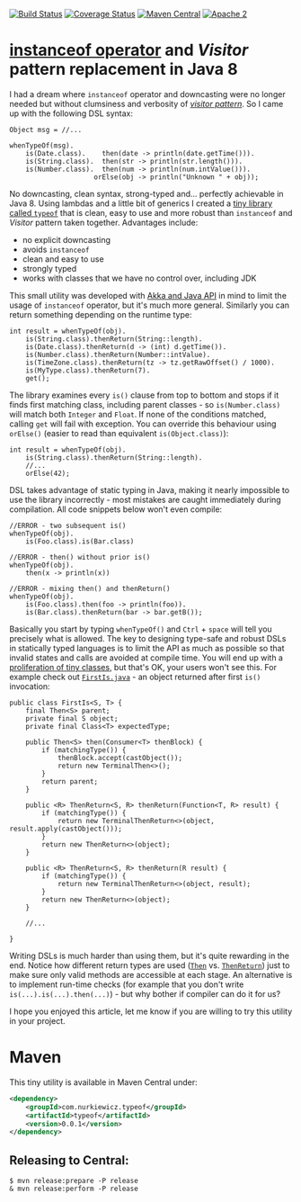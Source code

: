[![Build Status](https://travis-ci.org/nurkiewicz/typeof.svg?branch=master)](https://travis-ci.org/nurkiewicz/typeof) 
[![Coverage Status](https://img.shields.io/coveralls/nurkiewicz/typeof.svg)](https://coveralls.io/r/nurkiewicz/typeof) 
[![Maven Central](https://maven-badges.herokuapp.com/maven-central/com.nurkiewicz.typeof/typeof/badge.svg)](https://maven-badges.herokuapp.com/maven-central/com.nurkiewicz.typeof/typeof) [![Apache 2](http://img.shields.io/badge/license-Apache%202-red.svg)](http://www.apache.org/licenses/LICENSE-2.0)

# [instanceof operator](https://www.flowerbrackets.com/instanceof-java/) and *Visitor* pattern replacement in Java 8

I had a dream where `instanceof` operator and downcasting were no longer needed but without clumsiness and verbosity of [*visitor pattern*](http://nurkiewicz.blogspot.com/2009/03/wzorzec-visitor-realny-przykad.html). So I came up with the following DSL syntax:

    Object msg = //...

	whenTypeOf(msg).
		is(Date.class).    then(date -> println(date.getTime())).
		is(String.class).  then(str -> println(str.length())).
		is(Number.class).  then(num -> println(num.intValue())).
		                 orElse(obj -> println("Unknown " + obj));

No downcasting, clean syntax, strong-typed and... perfectly achievable in Java 8. Using lambdas and a little bit of generics I created a [tiny library called `typeof`](https://github.com/nurkiewicz/typeof) that is clean, easy to use and more robust than `instanceof` and *Visitor* pattern taken together. Advantages include:

* no explicit downcasting
* avoids `instanceof`
* clean and easy to use
* strongly typed
* works with classes that we have no control over, including JDK

This small utility was developed with [Akka and Java API](http://doc.akka.io/docs/akka/2.2.1/java/untyped-actors.html) in mind to limit the usage of `instanceof` operator, but it's much more general. Similarly you can return something depending on the runtime type:

	int result = whenTypeOf(obj).
		is(String.class).thenReturn(String::length).
		is(Date.class).thenReturn(d -> (int) d.getTime()).
		is(Number.class).thenReturn(Number::intValue).
		is(TimeZone.class).thenReturn(tz -> tz.getRawOffset() / 1000).
		is(MyType.class).thenReturn(7).
		get();

The library examines every `is()` clause from top to bottom and stops if it finds first matching class, including parent classes - so `is(Number.class)` will match both `Integer` and `Float`. If none of the conditions matched, calling `get` will fail with exception. You can override this behaviour using `orElse()` (easier to read than equivalent `is(Object.class)`):

	int result = whenTypeOf(obj).
		is(String.class).thenReturn(String::length).
		//...
		orElse(42);

DSL takes advantage of static typing in Java, making it nearly impossible to use the library incorrectly - most mistakes are caught immediately during compilation. All code snippets below won't even compile:

	//ERROR - two subsequent is()
	whenTypeOf(obj).
		is(Foo.class).is(Bar.class)

	//ERROR - then() without prior is()
	whenTypeOf(obj).
		then(x -> println(x))

	//ERROR - mixing then() and thenReturn()
	whenTypeOf(obj).
		is(Foo.class).then(foo -> println(foo)).
		is(Bar.class).thenReturn(bar -> bar.getB());

Basically you start by typing `whenTypeOf()` and `Ctrl` + `space` will tell you precisely what is allowed. The key to designing type-safe and robust DSLs in statically typed languages is to limit the API as much as possible so that invalid states and calls are avoided at compile time. You will end up with a [proliferation of tiny classes](https://github.com/nurkiewicz/typeof/tree/master/src/main/java/com/blogspot/nurkiewicz/typeof), but that's OK, your users won't see this. For example check out [`FirstIs.java`](https://github.com/nurkiewicz/typeof/blob/master/src/main/java/com/blogspot/nurkiewicz/typeof/FirstIs.java) - an object returned after first `is()` invocation:

    public class FirstIs<S, T> {
		final Then<S> parent;
		private final S object;
		private final Class<T> expectedType;

		public Then<S> then(Consumer<T> thenBlock) {
			if (matchingType()) {
				thenBlock.accept(castObject());
				return new TerminalThen<>();
			}
			return parent;
		}

		public <R> ThenReturn<S, R> thenReturn(Function<T, R> result) {
			if (matchingType()) {
				return new TerminalThenReturn<>(object, result.apply(castObject()));
			}
			return new ThenReturn<>(object);
		}

		public <R> ThenReturn<S, R> thenReturn(R result) {
			if (matchingType()) {
				return new TerminalThenReturn<>(object, result);
			}
			return new ThenReturn<>(object);
		}

		//...

	}

Writing DSLs is much harder than using them, but it's quite rewarding in the end. Notice how different return types are used ([`Then`](https://github.com/nurkiewicz/typeof/blob/master/src/main/java/com/blogspot/nurkiewicz/typeof/Then.java) vs. [`ThenReturn`](https://github.com/nurkiewicz/typeof/blob/master/src/main/java/com/blogspot/nurkiewicz/typeof/ThenReturn.java)) just to make sure only valid methods are accessible at each stage. An alternative is to implement run-time checks (for example that you don't write `is(...).is(...).then(...)`) - but why bother if compiler can do it for us?

I hope you enjoyed this article, let me know if you are willing to try this utility in your project.

# Maven

This tiny utility is available in Maven Central under:

```xml
<dependency>
    <groupId>com.nurkiewicz.typeof</groupId>
    <artifactId>typeof</artifactId>
    <version>0.0.1</version>
</dependency>
```

## Releasing to Central:

```
$ mvn release:prepare -P release
& mvn release:perform -P release
```
